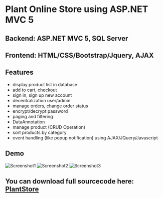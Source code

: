 # Plant Online Store using ASP.NET MVC 5

## Backend: ASP.NET MVC 5, SQL Server
## Frontend: HTML/CSS/Bootstrap/Jquery, AJAX

## Features
* display product list in database
* add to cart, checkout
* sign in, sign up new account
* decentralization user/admin
* manage orders, change order status
* encrypt/decrypt password
* paging and filtering
* DataAnnotation
* manage product (CRUD Operation)
* sort products by category
* event handling (like popup notification) using AJAX/JQuery/Javascript

## Demo
![Screenshot1](https://i.ibb.co/p3Yybcw/anh1.png)
![Screenshot2](https://i.ibb.co/BC52FyH/anh2.png)
![Screenshot3](https://i.ibb.co/mv2fgdp/anh3.png)

## You can download full sourcecode here: [PlantStore](https://sharecode.vn/source-code/[aspnet-mvc]-web-ban-cay-canh-file-bao-cao-csdl-28235.htm)
